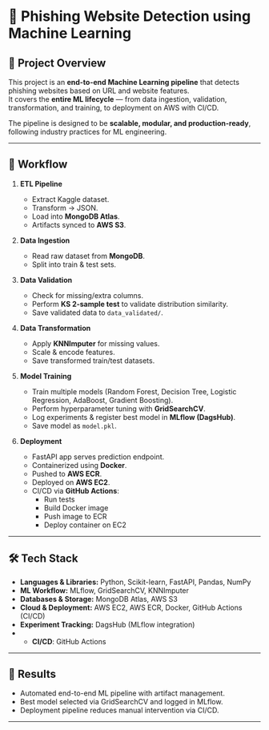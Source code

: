 # 🚀 Phishing Website Detection using Machine Learning

## 📌 Project Overview
This project is an **end-to-end Machine Learning pipeline** that detects phishing websites based on URL and website features.  
It covers the **entire ML lifecycle** — from data ingestion, validation, transformation, and training, to deployment on AWS with CI/CD.  

The pipeline is designed to be **scalable, modular, and production-ready**, following industry practices for ML engineering.

---

## 🔄 Workflow

1. **ETL Pipeline**
   - Extract Kaggle dataset.
   - Transform → JSON.
   - Load into **MongoDB Atlas**.
   - Artifacts synced to **AWS S3**.

2. **Data Ingestion**
   - Read raw dataset from **MongoDB**.
   - Split into train & test sets.

3. **Data Validation**
   - Check for missing/extra columns.
   - Perform **KS 2-sample test** to validate distribution similarity.
   - Save validated data to `data_validated/`.

4. **Data Transformation**
   - Apply **KNNImputer** for missing values.
   - Scale & encode features.
   - Save transformed train/test datasets.

5. **Model Training**
   - Train multiple models (Random Forest, Decision Tree, Logistic Regression, AdaBoost, Gradient Boosting).
   - Perform hyperparameter tuning with **GridSearchCV**.
   - Log experiments & register best model in **MLflow (DagsHub)**.
   - Save model as `model.pkl`.

6. **Deployment**
   - FastAPI app serves prediction endpoint.
   - Containerized using **Docker**.
   - Pushed to **AWS ECR**.
   - Deployed on **AWS EC2**.
   - CI/CD via **GitHub Actions**:
     - Run tests
     - Build Docker image
     - Push image to ECR
     - Deploy container on EC2

---


## 🛠️ Tech Stack
- **Languages & Libraries:** Python, Scikit-learn, FastAPI, Pandas, NumPy  
- **ML Workflow:** MLflow, GridSearchCV, KNNImputer  
- **Databases & Storage:** MongoDB Atlas, AWS S3  
- **Cloud & Deployment:** AWS EC2, AWS ECR, Docker, GitHub Actions (CI/CD)  
- **Experiment Tracking:** DagsHub (MLflow integration)
- - **CI/CD**: GitHub Actions 

---

## 🚀 Results
- Automated end-to-end ML pipeline with artifact management. 
- Best model selected via GridSearchCV and logged in MLflow.
- Deployment pipeline reduces manual intervention via CI/CD.
 
---
